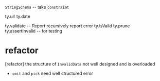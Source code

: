 `StringSchema` -- take `constraint`

ty.url
ty.date

ty.validate -- Report recursively report error
ty.isValid
ty.prune
ty.assertInvalid -- for testing

# refactor

[refactor] the structure of `InvalidData` not well designed and is overloaded

- `omit` and `pick` need well structured error
